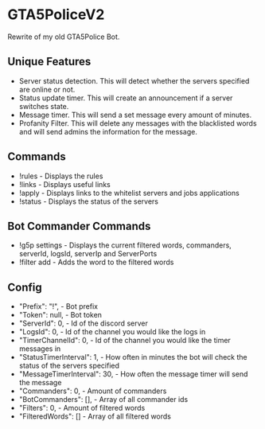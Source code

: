 # GTA5PoliceV2
Rewrite of my old GTA5Police Bot.

## Unique Features
- Server status detection. This will detect whether the servers specified are online or not.
- Status update timer. This will create an announcement if a server switches state.
- Message timer. This will send a set message every <MessageTimerInterval> amount of minutes.
- Profanity Filter. This will delete any messages with the blacklisted words and will send admins the information for the message.

## Commands
- !rules - Displays the rules
- !links - Displays useful links
- !apply - Displays links to the whitelist servers and jobs applications
- !status - Displays the status of the servers

## Bot Commander Commands
- !g5p settings - Displays the current filtered words, commanders, serverId, logsId, serverIp and ServerPorts
- !filter add <word> - Adds the word to the filtered words

## Config
  - "Prefix": "!", - Bot prefix
  - "Token": null, - Bot token
  - "ServerId": 0, - Id of the discord server
  - "LogsId": 0, - Id of the channel you would like the logs in
  - "TimerChannelId": 0, - Id of the channel you would like the timer messages in
  - "StatusTimerInterval": 1, -  How often in minutes the bot will check the status of the servers specified
  - "MessageTimerInterval": 30, - How often the message timer will send the message
  - "Commanders": 0, - Amount of commanders
  - "BotCommanders": [], - Array of all commander ids
  - "Filters": 0, - Amount of filtered words
  - "FilteredWords": [] - Array of all filtered words
